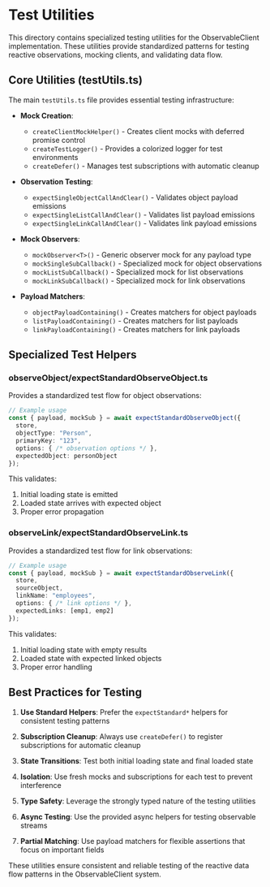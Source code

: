 # Test Utilities

This directory contains specialized testing utilities for the ObservableClient implementation. These utilities provide standardized patterns for testing reactive observations, mocking clients, and validating data flow.

## Core Utilities (testUtils.ts)

The main `testUtils.ts` file provides essential testing infrastructure:

- **Mock Creation**:
  - `createClientMockHelper()` - Creates client mocks with deferred promise control
  - `createTestLogger()` - Provides a colorized logger for test environments
  - `createDefer()` - Manages test subscriptions with automatic cleanup

- **Observation Testing**:
  - `expectSingleObjectCallAndClear()` - Validates object payload emissions
  - `expectSingleListCallAndClear()` - Validates list payload emissions
  - `expectSingleLinkCallAndClear()` - Validates link payload emissions

- **Mock Observers**:
  - `mockObserver<T>()` - Generic observer mock for any payload type
  - `mockSingleSubCallback()` - Specialized mock for object observations
  - `mockListSubCallback()` - Specialized mock for list observations
  - `mockLinkSubCallback()` - Specialized mock for link observations

- **Payload Matchers**:
  - `objectPayloadContaining()` - Creates matchers for object payloads
  - `listPayloadContaining()` - Creates matchers for list payloads
  - `linkPayloadContaining()` - Creates matchers for link payloads

## Specialized Test Helpers

### observeObject/expectStandardObserveObject.ts

Provides a standardized test flow for object observations:

```typescript
// Example usage
const { payload, mockSub } = await expectStandardObserveObject({
  store,
  objectType: "Person",
  primaryKey: "123",
  options: { /* observation options */ },
  expectedObject: personObject
});
```

This validates:
1. Initial loading state is emitted
2. Loaded state arrives with expected object
3. Proper error propagation

### observeLink/expectStandardObserveLink.ts

Provides a standardized test flow for link observations:

```typescript
// Example usage
const { payload, mockSub } = await expectStandardObserveLink({
  store,
  sourceObject,
  linkName: "employees",
  options: { /* link options */ },
  expectedLinks: [emp1, emp2]
});
```

This validates:
1. Initial loading state with empty results
2. Loaded state with expected linked objects
3. Proper error handling

## Best Practices for Testing

1. **Use Standard Helpers**: Prefer the `expectStandard*` helpers for consistent testing patterns

2. **Subscription Cleanup**: Always use `createDefer()` to register subscriptions for automatic cleanup

3. **State Transitions**: Test both initial loading state and final loaded state

4. **Isolation**: Use fresh mocks and subscriptions for each test to prevent interference

5. **Type Safety**: Leverage the strongly typed nature of the testing utilities

6. **Async Testing**: Use the provided async helpers for testing observable streams

7. **Partial Matching**: Use payload matchers for flexible assertions that focus on important fields

These utilities ensure consistent and reliable testing of the reactive data flow patterns in the ObservableClient system.